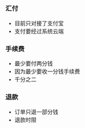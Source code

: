<span  style="font-family: Simsun,serif; font-size: 17px; ">

### 汇付

- 目前只对接了支付宝
- 支付要经过系统云端

### 手续费

- 最少要付两分钱
- 因为最少要收一分钱手续费
- 千分之二

### 退款

- 订单只退一部分钱
- 退款时限

</span>